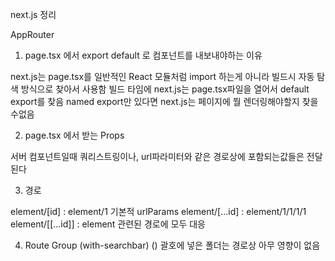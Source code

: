 next.js 정리

AppRouter

1. page.tsx 에서 export default 로 컴포넌트를 내보내야하는 이유

next.js는 page.tsx를 일반적인 React 모듈처럼 import 하는게 아니라
빌드시 자동 탐색 방식으로 찾아서 사용함
빌드 타임에 next.js는 page.tsx파일을 열어서 default export를 찾음
named export만 있다면 next.js는 페이지에 뭘 렌더링해야할지 찾을수없음

2. page.tsx 에서 받는 Props

서버 컴포넌트일때
쿼리스트링이나, url파라미터와 같은 경로상에 포함되는값들은 전달된다

3. 경로

element/[id] : element/1 기본적 urlParams
element/[...id] : element/1/1/1/1  
element/[[...id]] : element 관련된 경로에 모두 대응

4. Route Group (with-searchbar)
   () 괄호에 넣은 폴더는 경로상 아무 영향이 없음
